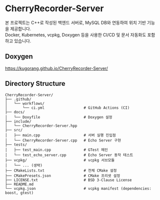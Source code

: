 ﻿# CherryRecorder-Server

본 프로젝트는 C++로 작성된 백엔드 서버로, MySQL DB와 연동하여 위치 기반 기능을 제공합니다.  
Docker, Kubernetes, vcpkg, Doxygen 등을 사용한 CI/CD 및 문서 자동화도 포함하고 있습니다.

## Doxygen

https://kugorang.github.io/CherryRecorder-Server/

## Directory Structure

```plaintext
CherryRecorder-Server/
├── .github/
│   └── workflows/
│       └── ci.yml					# GitHub Actions (CI)
├── docs/
│   └── Doxyfile					# Doxygen 설정
├── include/
│   └── CherryRecorder-Server.hpp
├── src/
│   ├── main.cpp					# 서버 실행 진입점
│   └── CherryRecorder-Server.cpp	# Echo Server 구현
├── tests/
│   ├── test_main.cpp				# GTest 메인
│   └── test_echo_server.cpp		# Echo Server 동작 테스트
├── vcpkg/							# vcpkg 서브모듈
│   └── ... (생략)
├── CMakeLists.txt					# 전체 CMake 설정
├── CMakePresets.json				# CMake 프리셋 설정
├── LICENSE.txt						# BSD 3-Clause License
├── README.md
└── vcpkg.json						# vcpkg manifest (dependencies: boost, gtest)
```

